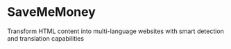 # SaveMeMoney
Transform HTML content into multi-language websites with smart detection and translation capabilities
